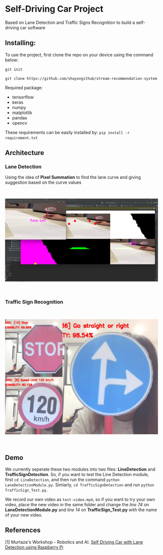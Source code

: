 # Self-Driving Car Project

Based on Lane Detection and Traffic Signs Recognition to build a self-driving car software

## Installing: 
To use the project, first clone the repo on your device using the command below: 
```conda
git init
```
```cd
git clone https://github.com/shayongithub/stream-recommendation-system
```

Required package:
- tensorflow
- keras
- numpy
- matplotlib
- pandas
- opencv

These requirements can be easily installed by: `pip install -r requirement.txt`

## Architecture

### Lane Detection

Using the idea of **Pixel Summation** to find the lane curve and giving suggestion based on the curve values

<br>
<p align="center">
    <img src="img/pixel-summation.png" 
        alt="pixel summation">
</p>
<br />

### Traffic Sign Recognition

<br>
<p align="center">
    <img src="img/traficSignDetection.jpg" 
        alt="pixel summation">
</p>
<br />

## Demo

We currently seperate these two modules into two files: **LineDetection** and **TrafficSignDetection**. So, if you want to test the Line Detection module, first `cd LineDetection`, and then run the command `python LaneDetectionModule.py`. Simiarly, `cd TrafficSignDetection` and run `python TrafficSign_Test.py`. 

We record our own video as `test-video.mp4`, so if you want to try your own video, place the new video in the same folder and change the *line 74* on **LaneDetectionModule.py** and *line 14* on **TrafficSign_Test.py** with the name of your new video.

## References
[1] Murtaza's Workshop - Robotics and AI. [Self Driving Car with Lane Detection using Raspberry Pi](https://www.youtube.com/watch?v=aXqoPiMPhDw&list=PLMoSUbG1Q_r_wT0Ac7rOlhlwq9VsZDA0b)
